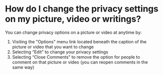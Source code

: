 # How do I change the privacy settings on my picture, video or writings? 

You can change privacy options on a picture or video at anytime by:

1. Visiting the "Options" menu link located beneath the caption of the picture or video that you want to change
2. Selecting “Edit” to change your privacy settings
3. Selecting “Close Comments” to remove the option for people to comment on that picture or video (you can reopen comments in the same way)
